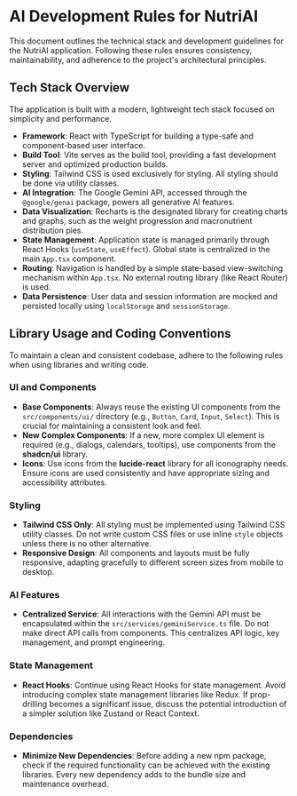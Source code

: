 # AI Development Rules for NutriAI

This document outlines the technical stack and development guidelines for the NutriAI application. Following these rules ensures consistency, maintainability, and adherence to the project's architectural principles.

## Tech Stack Overview

The application is built with a modern, lightweight tech stack focused on simplicity and performance.

*   **Framework**: React with TypeScript for building a type-safe and component-based user interface.
*   **Build Tool**: Vite serves as the build tool, providing a fast development server and optimized production builds.
*   **Styling**: Tailwind CSS is used exclusively for styling. All styling should be done via utility classes.
*   **AI Integration**: The Google Gemini API, accessed through the `@google/genai` package, powers all generative AI features.
*   **Data Visualization**: Recharts is the designated library for creating charts and graphs, such as the weight progression and macronutrient distribution pies.
*   **State Management**: Application state is managed primarily through React Hooks (`useState`, `useEffect`). Global state is centralized in the main `App.tsx` component.
*   **Routing**: Navigation is handled by a simple state-based view-switching mechanism within `App.tsx`. No external routing library (like React Router) is used.
*   **Data Persistence**: User data and session information are mocked and persisted locally using `localStorage` and `sessionStorage`.

## Library Usage and Coding Conventions

To maintain a clean and consistent codebase, adhere to the following rules when using libraries and writing code.

### UI and Components

*   **Base Components**: Always reuse the existing UI components from the `src/components/ui/` directory (e.g., `Button`, `Card`, `Input`, `Select`). This is crucial for maintaining a consistent look and feel.
*   **New Complex Components**: If a new, more complex UI element is required (e.g., dialogs, calendars, tooltips), use components from the **shadcn/ui** library.
*   **Icons**: Use icons from the **lucide-react** library for all iconography needs. Ensure icons are used consistently and have appropriate sizing and accessibility attributes.

### Styling

*   **Tailwind CSS Only**: All styling must be implemented using Tailwind CSS utility classes. Do not write custom CSS files or use inline `style` objects unless there is no other alternative.
*   **Responsive Design**: All components and layouts must be fully responsive, adapting gracefully to different screen sizes from mobile to desktop.

### AI Features

*   **Centralized Service**: All interactions with the Gemini API must be encapsulated within the `src/services/geminiService.ts` file. Do not make direct API calls from components. This centralizes API logic, key management, and prompt engineering.

### State Management

*   **React Hooks**: Continue using React Hooks for state management. Avoid introducing complex state management libraries like Redux. If prop-drilling becomes a significant issue, discuss the potential introduction of a simpler solution like Zustand or React Context.

### Dependencies

*   **Minimize New Dependencies**: Before adding a new npm package, check if the required functionality can be achieved with the existing libraries. Every new dependency adds to the bundle size and maintenance overhead.